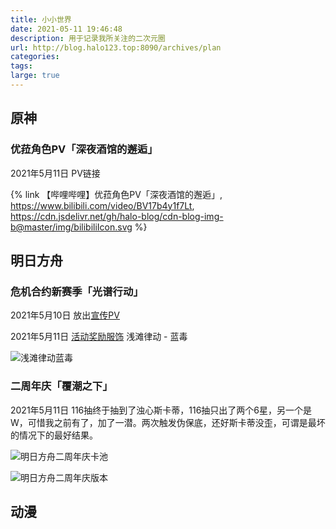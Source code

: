 ```yaml
---
title: 小小世界
date: 2021-05-11 19:46:48
description: 用于记录我所关注的二次元圈
url: http://blog.halo123.top:8090/archives/plan
categories: 
tags: 
large: true
---
```



## 原神

### 优菈角色PV「深夜酒馆的邂逅」

2021年5月11日 PV链接

{% link 【哔哩哔哩】优菈角色PV「深夜酒馆的邂逅」, https://www.bilibili.com/video/BV17b4y1f7Lt, https://cdn.jsdelivr.net/gh/halo-blog/cdn-blog-img-b@master/img/bilibiliIcon.svg %}

## 明日方舟


### 危机合约新赛季「光谱行动」

2021年5月10日 放出[宣传PV](https://www.bilibili.com/video/BV1264y117Py)

2021年5月11日 [活动奖励服饰](https://t.bilibili.com/523468243217968769?tab=2) 浅滩律动 - 蓝毒

![浅滩律动蓝毒](https://cdn.jsdelivr.net/gh/halo-blog/cdn-blog-img-b@master/img/浅滩律动蓝毒.jpg)

### 二周年庆「覆潮之下」

2021年5月11日 116抽终于抽到了浊心斯卡蒂，116抽只出了两个6星，另一个是W，可惜我之前有了，加了一潜。两次触发伪保底，还好斯卡蒂没歪，可谓是最坏的情况下的最好结果。

![明日方舟二周年庆卡池](https://cdn.jsdelivr.net/gh/halo-blog/cdn-blog-img-b@master/img/明日方舟二周年庆卡池.jpg)

![明日方舟二周年庆版本](https://cdn.jsdelivr.net/gh/halo-blog/cdn-blog-img-b@master/img/明日方舟二周年庆版本.jpg)


## 动漫


